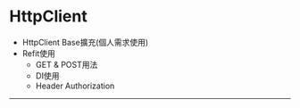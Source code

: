 HttpClient
===
* HttpClient Base擴充(個人需求使用)
* Refit使用
  - GET & POST用法
  - DI使用
  - Header Authorization

---
